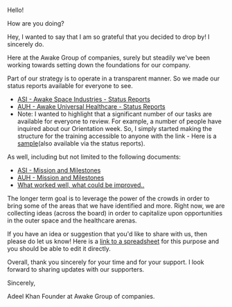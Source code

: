 Hello!

How are you doing?

Hey, I wanted to say that I am so grateful that you decided to drop by! I sincerely do. 

Here at the Awake Group of companies, surely but steadily we've been working towards setting down the foundations for our company. 

Part of our strategy is to operate in a transparent manner. So we made our status reports available for everyone to see. 
* [ASI - Awake Space Industries - Status Reports](https://app.clickup.com/8576617/docs/85qk9-721/85qk9-497)
* [AUH - Awake Universal Healthcare - Status Reports](https://app.clickup.com/8576617/docs/85qk9-728/85qk9-504)
* Note: I wanted to highlight that a significant number of our tasks are available for everyone to review. For example, a number of people have inquired about our Orientation week. So, I simply started making the structure for the training accessible to anyone with the link - Here is a [sample](https://share.clickup.com/t/h/n74gx6/BQI2974VX87HZ6U)(also available via the status reports).
 

As well, including but not limited to the following documents:
* [ASI - Mission and Milestones](https://app.clickup.com/8576617/docs/85qk9-329/85qk9-105)
* [AUH - Mission and Milestones](https://app.clickup.com/8576617/docs/85qk9-315/85qk9-91)
* [What worked well, what could be improved..](https://doc.clickup.com/d/h/85qk9-938/1e915b65980fe87)

The longer term goal is to leverage the power of the crowds in order to bring some of the areas that we have identified and more. Right now, we are collecting ideas (across the board) in order to capitalize upon opportunities in the outer space and the healthcare arenas. 

If you have an idea or suggestion that you'd like to share with us, then please do let us know! Here is a [link to a spreadsheet](https://docs.google.com/spreadsheets/d/1e62FuwbWvoAKEcIQ_1E2l7oesyooBHS-xDL6DNjl7-A/edit?usp=sharing) for this purpose and you should be able to edit it directly. 


Overall, thank you sincerely for your time and for your support. I look forward to sharing updates with our supporters.

Sincerely, 

Adeel Khan
Founder at Awake Group of companies.
